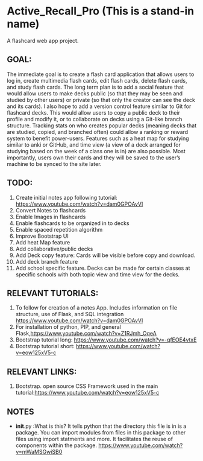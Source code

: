 # Active_Recall_Pro (This is a stand-in name)
 A flashcard web app project.
## GOAL:
The immediate goal is to create a flash card application that allows users to log in, create multimedia flash cards, edit flash cards, delete flash cards, and study flash cards. The long term plan is to add a social feature that would allow users to make decks public (so that they may be seen and studied by other users) or private (so that only the creator can see the deck and its cards). I also hope to add a version control feature similar to Git for flashcard decks. This would allow users to copy a public deck to their profile and modify it, or to collaborate on decks using a Git-like branch structure. Tracking stats on who creates popular decks (meaning decks that are studied, copied, and branched often) could allow a ranking or reward system to benefit power-users. Features such as a heat map for studying similar to anki or GitHub, and time view (a view of a deck arranged for studying based on the week of a class one is in) are also possible. Most importantly, users own their cards and they will be saved to the user’s machine to be synced to the site later.

## TODO:
1. Create initial notes app following tutorial: https://www.youtube.com/watch?v=dam0GPOAvVI
2. Convert Notes to flashcards
3. Enable Images in flashcards
4. Enable flashcards to be organized in to decks
5. Enable spaced repetition algorithm
6. Improve Bootstrap UI
7. Add heat Map feature
8. Add collaborative/public decks
9. Add Deck copy feature: Cards will be visible before copy and download.
10. Add deck branch feature
11. Add school specific feature. Decks can be made for certain classes at specific schools with both topic view and time view for the decks.

## RELEVANT TUTORIALS:
1. To follow for creation of a notes App. Includes information on file structure, use of Flask,  and SQL integration https://www.youtube.com/watch?v=dam0GPOAvVI
2. For installation of python, PIP, and general Flask,https://www.youtube.com/watch?v=Z1RJmh_OqeA
3. Bootstrap tutorial long: https://www.youtube.com/watch?v=-qfEOE4vtxE
4. Bootstrap tutorial short: https://www.youtube.com/watch?v=eow125xV5-c

## RELEVANT LINKS:
1. Bootstrap. open source CSS Framework used in the main tutorial:https://www.youtube.com/watch?v=eow125xV5-c

## NOTES
- __init__.py :What is this? It tells python that the directory this file is in is a package. You can import modules from files in this package to other files using import statments and more. It facilitates the reuse of components within the package. https://www.youtube.com/watch?v=mWaMSGwiSB0